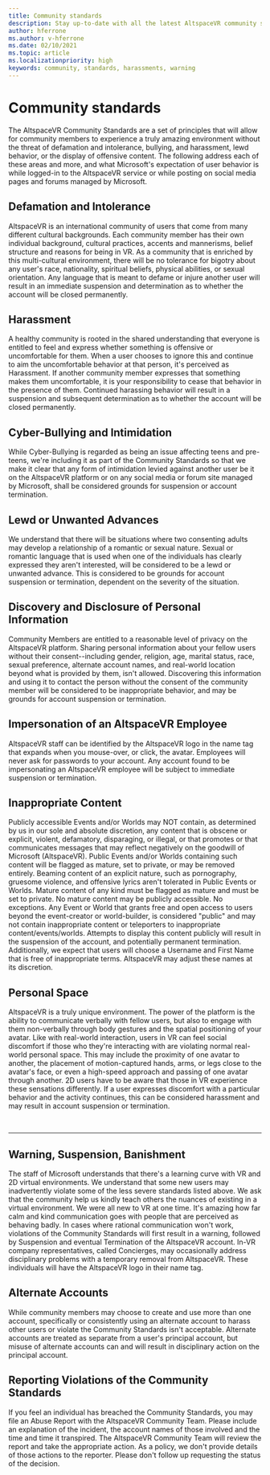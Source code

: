 ```yaml
---
title: Community standards
description: Stay up-to-date with all the latest AltspaceVR community standards and violation reporting.
author: hferrone
ms.author: v-hferrone
ms.date: 02/10/2021
ms.topic: article
ms.localizationpriority: high
keywords: community, standards, harassments, warning
---
```


# Community standards

The AltspaceVR Community Standards are a set of principles that will allow for community members to experience a truly amazing environment without the threat of defamation and intolerance, bullying, and harassment, lewd behavior, or the display of offensive content. The following address each of these areas and more, and what Microsoft's expectation of user behavior is while logged-in to the AltspaceVR service or while posting on social media pages and forums managed by Microsoft.

## Defamation and Intolerance

AltspaceVR is an international community of users that come from many different cultural backgrounds. Each community member has their own individual background, cultural practices, accents and mannerisms, belief structure and reasons for being in VR. As a community that is enriched by this multi-cultural environment, there will be no tolerance for bigotry about any user's race, nationality, spiritual beliefs, physical abilities, or sexual orientation. Any language that is meant to defame or injure another user will result in an immediate suspension and determination as to whether the account will be closed permanently.

## Harassment 

A healthy community is rooted in the shared understanding that everyone is entitled to feel and express whether something is offensive or uncomfortable for them. When a user chooses to ignore this and continue to aim the uncomfortable behavior at that person, it's perceived as Harassment. If another community member expresses that something makes them uncomfortable, it is your responsibility to cease that behavior in the presence of them. Continued harassing behavior will result in a suspension and subsequent determination as to whether the account will be closed permanently.

## Cyber-Bullying and Intimidation

While Cyber-Bullying is regarded as being an issue affecting teens and pre-teens, we're including it as part of the Community Standards so that we make it clear that any form of intimidation levied against another user be it on the AltspaceVR platform or on any social media or forum site managed by Microsoft, shall be considered grounds for suspension or account termination.

## Lewd or Unwanted Advances

We understand that there will be situations where two consenting adults may develop a relationship of a romantic or sexual nature. Sexual or romantic language that is used when one of the individuals has clearly expressed they aren't interested, will be considered to be a lewd or unwanted advance. This is considered to be grounds for account suspension or termination, dependent on the severity of the situation.

## Discovery and Disclosure of Personal Information

Community Members are entitled to a reasonable level of privacy on the AltspaceVR platform. Sharing personal information about your fellow users without their consent--including gender, religion, age, marital status, race, sexual preference, alternate account names, and real-world location beyond what is provided by them, isn't allowed. Discovering this information and using it to contact the person without the consent of the community member will be considered to be inappropriate behavior, and may be grounds for account suspension or termination.

## Impersonation of an AltspaceVR Employee

AltspaceVR staff can be identified by the AltspaceVR logo in the name tag that expands when you mouse-over, or click, the avatar. Employees will never ask for passwords to your account. Any account found to be impersonating an AltspaceVR employee will be subject to immediate suspension or termination.

## Inappropriate Content

Publicly accessible Events and/or Worlds may NOT contain, as determined by us in our sole and absolute discretion, any content that is obscene or explicit, violent, defamatory, disparaging, or illegal, or that promotes or that communicates messages that may reflect negatively on the goodwill of Microsoft (AltspaceVR). Public Events and/or Worlds containing such content will be flagged as mature, set to private, or may be removed entirely. Beaming content of an explicit nature, such as pornography, gruesome violence, and offensive lyrics aren't tolerated in Public Events or Worlds. Mature content of any kind must be flagged as mature and must be set to private. No mature content may be publicly accessible. No exceptions. Any Event or World that grants free and open access to users beyond the event-creator or world-builder, is considered "public" and may not contain inappropriate content or teleporters to inappropriate content/events/worlds. Attempts to display this content publicly will result in the suspension of the account, and potentially permanent termination.  Additionally, we expect that users will choose a Username and First Name that is free of inappropriate terms. AltspaceVR may adjust these names at its discretion.

## Personal Space

AltspaceVR is a truly unique environment. The power of the platform is the ability to communicate verbally with fellow users, but also to engage with them non-verbally through body gestures and the spatial positioning of your avatar. Like with real-world interaction, users in VR can feel social discomfort if those who they're interacting with are violating normal real-world personal space. This may include the proximity of one avatar to another, the placement of motion-captured hands, arms, or legs close to the avatar's face, or even a high-speed approach and passing of one avatar through another.  2D users have to be aware that those in VR experience these sensations differently. If a user expresses discomfort with a particular behavior and the activity continues, this can be considered harassment and may result in account suspension or termination.

<br>
<hr>
 
## Warning, Suspension, Banishment

The staff of Microsoft understands that there's a learning curve with VR and 2D virtual environments. We understand that some new users may inadvertently violate some of the less severe standards listed above. We ask that the community help us kindly teach others the nuances of existing in a virtual environment. We were all new to VR at one time. It's amazing how far calm and kind communication goes with people that are perceived as behaving badly. In cases where rational communication won't work, violations of the Community Standards will first result in a warning, followed by Suspension and eventual Termination of the AltspaceVR account. In-VR company representatives, called Concierges, may occasionally address disciplinary problems with a temporary removal from AltspaceVR. These individuals will have the AltspaceVR logo in their name tag.

## Alternate Accounts

While community members may choose to create and use more than one account, specifically or consistently using an alternate account to harass other users or violate the Community Standards isn't acceptable. Alternate accounts are treated as separate from a user's principal account, but misuse of alternate accounts can and will result in disciplinary action on the principal account.

## Reporting Violations of the Community Standards

If you feel an individual has breached the Community Standards, you may file an Abuse Report with the AltspaceVR Community Team. Please include an explanation of the incident, the account names of those involved and the time and time it transpired. The AltspaceVR Community Team will review the report and take the appropriate action. As a policy, we don't provide details of those actions to the reporter. Please don't follow up requesting the status of the decision.